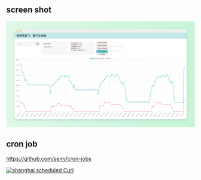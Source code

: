 ## screen shot

![screen shot](./img/screenshot.png)

## cron job
https://github.com/seiry/cron-jobs

[![shanghai scheduled Curl](https://github.com/seiry/cron-jobs/actions/workflows/shanghai-curl.yml/badge.svg)](https://github.com/seiry/cron-jobs/actions/workflows/shanghai-curl.yml)
